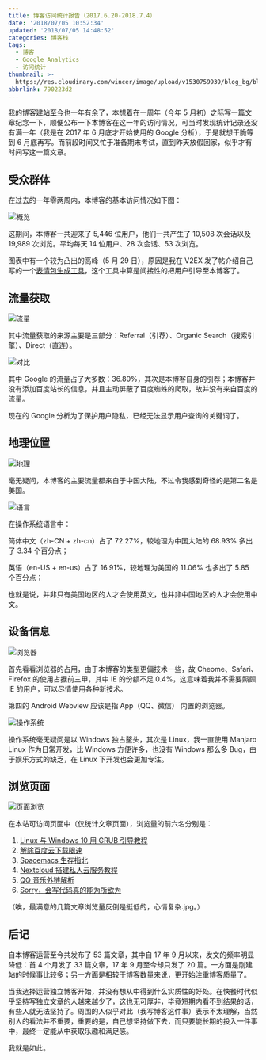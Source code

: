 ```yaml
---
title: 博客访问统计报告（2017.6.20-2018.7.4）
date: '2018/07/05 10:52:34'
updated: '2018/07/05 14:48:52'
categories: 博客栈
tags:
  - 博客
  - Google Analytics
  - 访问统计
thumbnail: >-
  https://res.cloudinary.com/wincer/image/upload/v1530759939/blog_bg/blog_reporter/blog_reporter.png
abbrlink: 790223d2
---
```


我的博客[建站至今](../4a17b156/)也一年有余了，本想着在一周年（今年 5 月初）之际写一篇文章纪念一下，顺便公布一下本博客在这一年的访问情况，可当时发现统计记录还没有满一年（我是在 2017 年 6 月底才开始使用的 Google 分析），于是就想干脆等到 6 月底再写。而前段时间又忙于准备期末考试，直到昨天放假回家，似乎才有时间写这一篇文章。

<!-- more -->

## 受众群体

在过去的一年零两周内，本博客的基本访问情况如下图：

![概览](https://res.cloudinary.com/wincer/image/upload/v1530761892/blog_bg/blog_reporter/overview.png)

这期间，本博客一共迎来了 5,446 位用户，他们一共产生了 10,508 次会话以及 19,989 次浏览。平均每天 14 位用户、28 次会话、53 次浏览。

图表中有一个较为凸出的高峰（5 月 29 日），原因是我在 V2EX 发了帖介绍自己写的一个[表情包生成工具](https://www.v2ex.com/t/458433#reply23)，这个工具中算是间接性的把用户引导至本博客了。

## 流量获取

![流量](https://res.cloudinary.com/wincer/image/upload/v1530763252/blog_bg/blog_reporter/traffic_overview.png)

其中流量获取的来源主要是三部分：Referral（引荐）、Organic Search（搜索引擎）、Direct（直连）。

![对比](https://res.cloudinary.com/wincer/image/upload/v1530766976/blog_bg/blog_reporter/traffic_cmp.png)

其中 Google 的流量占了大多数：36.80%，其次是本博客自身的引荐；本博客并没有添加百度站长的信息，并且主动屏蔽了百度蜘蛛的爬取，故并没有来自百度的流量。

现在的 Google 分析为了保护用户隐私，已经无法显示用户查询的关键词了。

## 地理位置

![地理](https://res.cloudinary.com/wincer/image/upload/v1530766078/blog_bg/blog_reporter/location.png)

毫无疑问，本博客的主要流量都来自于中国大陆，不过令我感到奇怪的是第二名是美国。

![语言](https://res.cloudinary.com/wincer/image/upload/v1530766008/blog_bg/blog_reporter/language.png)

在操作系统语言中：

简体中文（zh-CN + zh-cn）占了 72.27%，较地理为中国大陆的 68.93% 多出了 3.34 个百分点；

英语（en-US + en-us）占了 16.91%，较地理为美国的 11.06% 也多出了 5.85 个百分点；

也就是说，并非只有美国地区的人才会使用英文，也并非中国地区的人才会使用中文。

## 设备信息

![浏览器](https://res.cloudinary.com/wincer/image/upload/v1530768660/blog_bg/blog_reporter/browser.png)

首先看看浏览器的占用，由于本博客的类型更偏技术一些，故 Cheome、Safari、Firefox 的使用占据前三甲，其中 IE 的份额不足 0.4%，这意味着我并不需要照顾 IE 的用户，可以尽情使用各种新技术。

第四的 Android Webview 应该是指 App（QQ、微信） 内置的浏览器。

![操作系统](https://res.cloudinary.com/wincer/image/upload/v1530765885/blog_bg/blog_reporter/system.png)

操作系统毫无疑问是以 Windows 独占鳌头，其次是 Linux，我一直使用 Manjaro Linux 作为日常开发，比 Windows 方便许多，也没有 Windows 那么多 Bug，由于娱乐方式的缺乏，在 Linux 下开发也会更加专注。

## 浏览页面

![页面浏览](https://res.cloudinary.com/wincer/image/upload/v1530767677/blog_bg/blog_reporter/page.png)

在本站可访问页面中（仅统计文章页面），浏览量的前六名分别是：

1. [Linux 与 Windows 10 用 GRUB 引导教程](../ad42f575/)
2. [解除百度云下载限速](../cfd78fa9/)
3. [Spacemacs 生存指北](../2aa541e6/)
4. [Nextcloud 搭建私人云服务教程](../bf0413ac/)
5. [QQ 音乐外链解析](../72171293/)
6. [Sorry，会写代码真的能为所欲为](../8575e868/)

（唉，最满意的几篇文章浏览量反倒是挺低的，心情复杂.jpg。）

##  后记

自本博客运营至今共发布了 53 篇文章，其中自 17 年 9 月以来，发文的频率明显降低：首 4 个月发了 33 篇文章，17 年 9 月至今却只发了 20 篇。一方面是刚建站的时候事比较多；另一方面是相较于博客数量来说，更开始注重博客质量了。

当我选择运营独立博客开始，并没有想从中得到什么实质性的好处。在快餐时代似乎坚持写独立文章的人越来越少了，这也无可厚非，毕竟短期内看不到结果的话，有些人就无法坚持了。周围的人似乎对此（我写博客这件事）表示不太理解，当然别人的看法并不重要，重要的是，自己想坚持做下去，而只要能长期的投入一件事中，最终一定能从中获取乐趣和满足感。

我就是如此。
